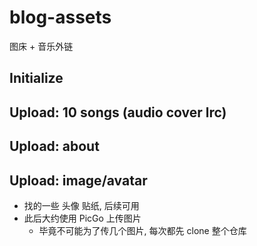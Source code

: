 # blog-assets
图床 + 音乐外链

## Initialize

## Upload: 10 songs (audio cover lrc)

## Upload: about

## Upload: image/avatar
- 找的一些 头像 贴纸, 后续可用
- 此后大约使用 PicGo 上传图片
    - 毕竟不可能为了传几个图片, 每次都先 clone 整个仓库